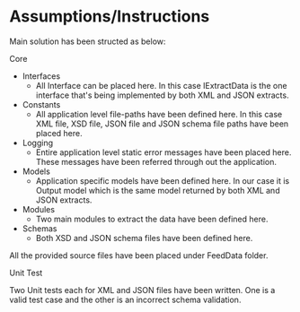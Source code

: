 Assumptions/Instructions
========================
Main solution has been structed as below:

Core
 - Interfaces
      - All Interface can be placed here. In this case IExtractData is the one interface that's being implemented by both XML and JSON extracts.
 - Constants
      - All application level file-paths have been defined here. In this case XML file, XSD file, JSON file and JSON schema file paths have been placed here.
 - Logging
      - Entire application level static error messages have been placed here. These messages have been referred through out the application.
 - Models
      - Application specific models have been defined here. In our case it is Output model which is the same model returned by both XML and JSON extracts.
 - Modules
      - Two main modules to extract the data have been defined here. 
 - Schemas
      - Both XSD and JSON schema files have been defined here.
      
 All the provided source files have been placed under FeedData folder.
 
 Unit Test
 
 Two Unit tests each for XML and JSON files have been written. One is a valid test case and the other is an incorrect schema validation.
